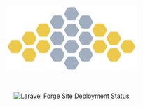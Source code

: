 <p align="center">
    <a href="https://bee.limo" target="_blank">
        <img src="bee.png" width="300">
    </a>
</p>

<br>

<p align="center"><a href="https://forge.laravel.com/servers/602025/sites/2298985"><img src="https://img.shields.io/endpoint?url=https%3A%2F%2Fforge.laravel.com%2Fsite-badges%2F51b6a42d-bdb2-4a1a-899a-653be0f27668%3Fdate%3D1%26commit%3D1&style=plastic" alt="Laravel Forge Site Deployment Status" /></a></p>
